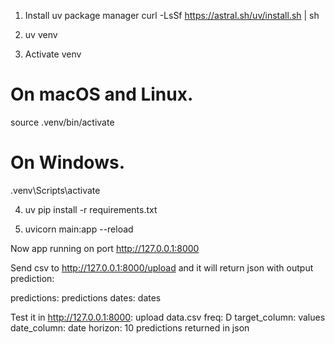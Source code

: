 
1. Install uv package manager
curl -LsSf https://astral.sh/uv/install.sh | sh

2. uv venv  

3. Activate venv
# On macOS and Linux.
source .venv/bin/activate

# On Windows.
.venv\Scripts\activate

4. uv pip install -r requirements.txt

5. uvicorn main:app --reload

Now app running on port  http://127.0.0.1:8000

Send csv to http://127.0.0.1:8000/upload and it will return json with output prediction:

predictions: predictions
dates: dates 

Test it in http://127.0.0.1:8000:
upload data.csv
freq: D
target_column: values
date_column: date
horizon: 10
predictions returned in json
